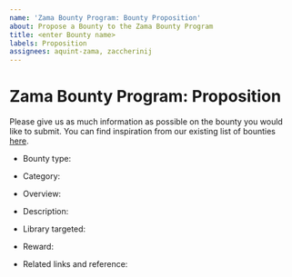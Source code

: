 ```yaml
---
name: 'Zama Bounty Program: Bounty Proposition'
about: Propose a Bounty to the Zama Bounty Program
title: <enter Bounty name>
labels: Proposition
assignees: aquint-zama, zaccherinij
---
```


# Zama Bounty Program: Proposition

Please give us as much information as possible on the bounty you would like to submit. You can find inspiration from our existing list of bounties [here](https://github.com/zama-ai/bounty-program/tree/main/Bounties).


<!-- Propose a bounty type: `easy_bounty`, `major_bounty`, `moonshot_bounty` -->
- Bounty type:

<!-- Propose a Category: `Application`, `Engineering`, `FPGA`,  `Machine_learning`, `Research` -->
- Category:

<!-- Propose an overview: Short description of your proposition -->
- Overview:

<!-- Propose a Description: Complete and detailed description of your proposition -->
- Description:

<!-- Library targeted (multiple choices possible) `TFHE-rs`, `Concrete`, `Concrete-ML` -->
- Library targeted:

<!-- Give an estimate of the reward value of your bounty (will be later validated by Zama) -->
- Reward:

<!-- Give any links that could help solve your bounty (papers, articles, existing implementation…) -->
- Related links and reference:
